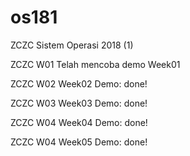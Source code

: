 # os181
ZCZC Sistem Operasi 2018 (1)

ZCZC W01 Telah mencoba demo Week01

ZCZC W02 Week02 Demo: done!

ZCZC W03 Week03 Demo: done!

ZCZC W04 Week04 Demo: done!

ZCZC W04 Week05 Demo: done!

